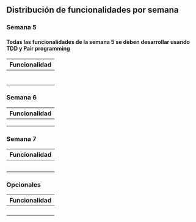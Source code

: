## Distribución de funcionalidades por semana

### Semana 5

#### Todas las funcionalidades de la semana 5 se deben desarrollar usando TDD y Pair programming

| Funcionalidad           | 
|-------------------------| 
|        |
|        |
|        |

### Semana 6

| Funcionalidad           | 
|-------------------------| 
| |
| |
| |

### Semana 7

| Funcionalidad           | 
|-------------------------| 
| |
| |
| |
| |
| |

### Opcionales

| Funcionalidad           | 
|-------------------------| 
| |
| |
| |
| |

